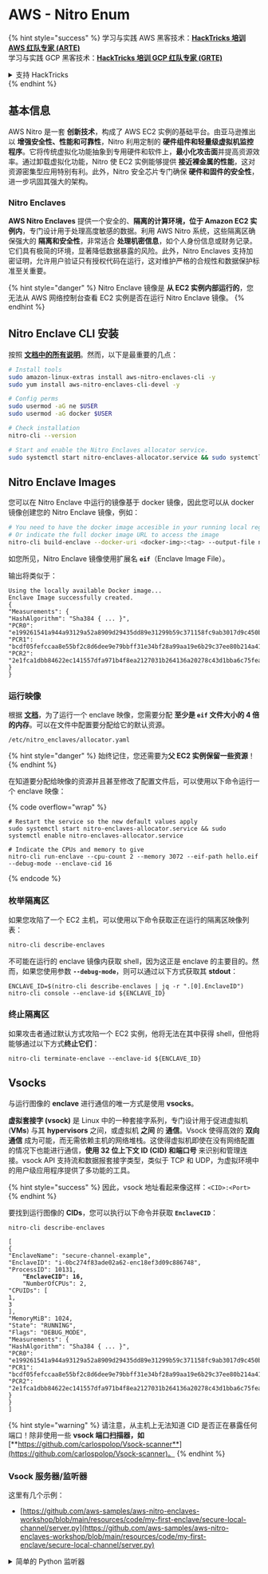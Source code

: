 # AWS - Nitro Enum

{% hint style="success" %}
学习与实践 AWS 黑客技术：<img src="../../../../.gitbook/assets/image (1) (1) (1) (1).png" alt="" data-size="line">[**HackTricks 培训 AWS 红队专家 (ARTE)**](https://training.hacktricks.xyz/courses/arte)<img src="../../../../.gitbook/assets/image (1) (1) (1) (1).png" alt="" data-size="line">\
学习与实践 GCP 黑客技术：<img src="../../../../.gitbook/assets/image (2) (1).png" alt="" data-size="line">[**HackTricks 培训 GCP 红队专家 (GRTE)**<img src="../../../../.gitbook/assets/image (2) (1).png" alt="" data-size="line">](https://training.hacktricks.xyz/courses/grte)

<details>

<summary>支持 HackTricks</summary>

* 查看 [**订阅计划**](https://github.com/sponsors/carlospolop)!
* **加入** 💬 [**Discord 群组**](https://discord.gg/hRep4RUj7f) 或 [**Telegram 群组**](https://t.me/peass) 或 **关注** 我们的 **Twitter** 🐦 [**@hacktricks\_live**](https://twitter.com/hacktricks_live)**.**
* **通过向** [**HackTricks**](https://github.com/carlospolop/hacktricks) 和 [**HackTricks Cloud**](https://github.com/carlospolop/hacktricks-cloud) GitHub 仓库提交 PR 分享黑客技巧。

</details>
{% endhint %}

## 基本信息

AWS Nitro 是一套 **创新技术**，构成了 AWS EC2 实例的基础平台。由亚马逊推出以 **增强安全性、性能和可靠性**，Nitro 利用定制的 **硬件组件和轻量级虚拟机监控程序**。它将传统虚拟化功能抽象到专用硬件和软件上，**最小化攻击面**并提高资源效率。通过卸载虚拟化功能，Nitro 使 EC2 实例能够提供 **接近裸金属的性能**，这对资源密集型应用特别有利。此外，Nitro 安全芯片专门确保 **硬件和固件的安全性**，进一步巩固其强大的架构。

### Nitro Enclaves

**AWS Nitro Enclaves** 提供一个安全的、**隔离的计算环境，位于 Amazon EC2 实例内**，专门设计用于处理高度敏感的数据。利用 AWS Nitro 系统，这些隔离区确保强大的 **隔离和安全性**，非常适合 **处理机密信息**，如个人身份信息或财务记录。它们具有极简的环境，显著降低数据暴露的风险。此外，Nitro Enclaves 支持加密证明，允许用户验证只有授权代码在运行，这对维护严格的合规性和数据保护标准至关重要。

{% hint style="danger" %}
Nitro Enclave 镜像是 **从 EC2 实例内部运行的**，您无法从 AWS 网络控制台查看 EC2 实例是否在运行 Nitro Enclave 镜像。
{% endhint %}

## Nitro Enclave CLI 安装

按照 [**文档中的所有说明**](https://catalog.us-east-1.prod.workshops.aws/event/dashboard/en-US/workshop/1-my-first-enclave/1-1-nitro-enclaves-cli#run-connect-and-terminate-the-enclave)。然而，以下是最重要的几点：
```bash
# Install tools
sudo amazon-linux-extras install aws-nitro-enclaves-cli -y
sudo yum install aws-nitro-enclaves-cli-devel -y

# Config perms
sudo usermod -aG ne $USER
sudo usermod -aG docker $USER

# Check installation
nitro-cli --version

# Start and enable the Nitro Enclaves allocator service.
sudo systemctl start nitro-enclaves-allocator.service && sudo systemctl enable nitro-enclaves-allocator.service
```
## Nitro Enclave Images

您可以在 Nitro Enclave 中运行的镜像基于 docker 镜像，因此您可以从 docker 镜像创建您的 Nitro Enclave 镜像，例如：
```bash
# You need to have the docker image accesible in your running local registry
# Or indicate the full docker image URL to access the image
nitro-cli build-enclave --docker-uri <docker-img>:<tag> --output-file nitro-img.eif
```
如您所见，Nitro Enclave 镜像使用扩展名 **`eif`**（Enclave Image File）。

输出将类似于：
```
Using the locally available Docker image...
Enclave Image successfully created.
{
"Measurements": {
"HashAlgorithm": "Sha384 { ... }",
"PCR0": "e199261541a944a93129a52a8909d29435dd89e31299b59c371158fc9ab3017d9c450b0a580a487e330b4ac691943284",
"PCR1": "bcdf05fefccaa8e55bf2c8d6dee9e79bbff31e34bf28a99aa19e6b29c37ee80b214a414b7607236edf26fcb78654e63f",
"PCR2": "2e1fca1dbb84622ec141557dfa971b4f8ea2127031b264136a20278c43d1bba6c75fea286cd4de9f00450b6a8db0e6d3"
}
}
```
### 运行映像

根据 [**文档**](https://catalog.us-east-1.prod.workshops.aws/event/dashboard/en-US/workshop/1-my-first-enclave/1-1-nitro-enclaves-cli#run-connect-and-terminate-the-enclave)，为了运行一个 enclave 映像，您需要分配 **至少是 `eif` 文件大小的 4 倍的内存**。可以在文件中配置要分配给它的默认资源。
```shell
/etc/nitro_enclaves/allocator.yaml
```
{% hint style="danger" %}
始终记住，您还需要为**父 EC2 实例保留一些资源**！
{% endhint %}

在知道要分配给映像的资源并且甚至修改了配置文件后，可以使用以下命令运行一个 enclave 映像：

{% code overflow="wrap" %}
```shell
# Restart the service so the new default values apply
sudo systemctl start nitro-enclaves-allocator.service && sudo systemctl enable nitro-enclaves-allocator.service

# Indicate the CPUs and memory to give
nitro-cli run-enclave --cpu-count 2 --memory 3072 --eif-path hello.eif --debug-mode --enclave-cid 16
```
{% endcode %}

### 枚举隔离区

如果您攻陷了一个 EC2 主机，可以使用以下命令获取正在运行的隔离区映像列表：
```bash
nitro-cli describe-enclaves
```
不可能在运行的 enclave 镜像内获取 shell，因为这正是 enclave 的主要目的。然而，如果您使用参数 **`--debug-mode`**，则可以通过以下方式获取其 **stdout**：
```shell
ENCLAVE_ID=$(nitro-cli describe-enclaves | jq -r ".[0].EnclaveID")
nitro-cli console --enclave-id ${ENCLAVE_ID}
```
### 终止隔离区

如果攻击者通过默认方式攻陷一个 EC2 实例，他将无法在其中获得 shell，但他将能够通过以下方式**终止它们**：
```shell
nitro-cli terminate-enclave --enclave-id ${ENCLAVE_ID}
```
## Vsocks

与运行图像的 **enclave** 进行通信的唯一方式是使用 **vsocks**。

**虚拟套接字 (vsock)** 是 Linux 中的一种套接字系列，专门设计用于促进虚拟机 (**VMs**) 与其 **hypervisors** 之间，或虚拟机 **之间** 的 **通信**。Vsock 使得高效的 **双向通信** 成为可能，而无需依赖主机的网络堆栈。这使得虚拟机即使在没有网络配置的情况下也能进行通信，**使用 32 位上下文 ID (CID) 和端口号** 来识别和管理连接。vsock API 支持流和数据报套接字类型，类似于 TCP 和 UDP，为虚拟环境中的用户级应用程序提供了多功能的工具。

{% hint style="success" %}
因此，vsock 地址看起来像这样：`<CID>:<Port>`
{% endhint %}

要找到运行图像的 **CIDs**，您可以执行以下命令并获取 **`EnclaveCID`**：

<pre class="language-bash"><code class="lang-bash">nitro-cli describe-enclaves

[
{
"EnclaveName": "secure-channel-example",
"EnclaveID": "i-0bc274f83ade02a62-enc18ef3d09c886748",
"ProcessID": 10131,
<strong>    "EnclaveCID": 16,
</strong>    "NumberOfCPUs": 2,
"CPUIDs": [
1,
3
],
"MemoryMiB": 1024,
"State": "RUNNING",
"Flags": "DEBUG_MODE",
"Measurements": {
"HashAlgorithm": "Sha384 { ... }",
"PCR0": "e199261541a944a93129a52a8909d29435dd89e31299b59c371158fc9ab3017d9c450b0a580a487e330b4ac691943284",
"PCR1": "bcdf05fefccaa8e55bf2c8d6dee9e79bbff31e34bf28a99aa19e6b29c37ee80b214a414b7607236edf26fcb78654e63f",
"PCR2": "2e1fca1dbb84622ec141557dfa971b4f8ea2127031b264136a20278c43d1bba6c75fea286cd4de9f00450b6a8db0e6d3"
}
}
]
</code></pre>

{% hint style="warning" %}
请注意，从主机上无法知道 CID 是否正在暴露任何端口！除非使用一些 **vsock 端口扫描器，如** [**https://github.com/carlospolop/Vsock-scanner**](https://github.com/carlospolop/Vsock-scanner)。
{% endhint %}

### Vsock 服务器/监听器

这里有几个示例：

* [https://github.com/aws-samples/aws-nitro-enclaves-workshop/blob/main/resources/code/my-first-enclave/secure-local-channel/server.py](https://github.com/aws-samples/aws-nitro-enclaves-workshop/blob/main/resources/code/my-first-enclave/secure-local-channel/server.py)

<details>

<summary>简单的 Python 监听器</summary>
```python
#!/usr/bin/env python3

# From
https://medium.com/@F.DL/understanding-vsock-684016cf0eb0

import socket

CID = socket.VMADDR_CID_HOST
PORT = 9999

s = socket.socket(socket.AF_VSOCK, socket.SOCK_STREAM)
s.bind((CID, PORT))
s.listen()
(conn, (remote_cid, remote_port)) = s.accept()

print(f"Connection opened by cid={remote_cid} port={remote_port}")

while True:
buf = conn.recv(64)
if not buf:
break

print(f"Received bytes: {buf}")
```
</details>
```bash
# Using socat
socat VSOCK-LISTEN:<port>,fork EXEC:"echo Hello from server!"
```
### Vsock 客户端

示例：

* [https://github.com/aws-samples/aws-nitro-enclaves-workshop/blob/main/resources/code/my-first-enclave/secure-local-channel/client.py](https://github.com/aws-samples/aws-nitro-enclaves-workshop/blob/main/resources/code/my-first-enclave/secure-local-channel/client.py)

<details>

<summary>简单的 Python 客户端</summary>
```python
#!/usr/bin/env python3

#From https://medium.com/@F.DL/understanding-vsock-684016cf0eb0

import socket

CID = socket.VMADDR_CID_HOST
PORT = 9999

s = socket.socket(socket.AF_VSOCK, socket.SOCK_STREAM)
s.connect((CID, PORT))
s.sendall(b"Hello, world!")
s.close()
```
</details>
```bash
# Using socat
echo "Hello, vsock!" | socat - VSOCK-CONNECT:3:5000
```
### Vsock Proxy

工具 vsock-proxy 允许使用另一个地址代理 vsock 代理，例如：
```bash
vsock-proxy 8001 ip-ranges.amazonaws.com 443 --config your-vsock-proxy.yaml
```
这将把 **local port 8001 in vsock** 转发到 `ip-ranges.amazonaws.com:443`，文件 **`your-vsock-proxy.yaml`** 可能包含以下内容，以允许访问 `ip-ranges.amazonaws.com:443`：
```yaml
allowlist:
- {address: ip-ranges.amazonaws.com, port: 443}
```
可以通过以下方式查看 EC2 主机使用的 vsock 地址 (**`<CID>:<Port>`**)（注意 `3:8001`，3 是 CID，8001 是端口）：

{% code overflow="wrap" %}
```bash
sudo ss -l -p -n | grep v_str
v_str LISTEN 0      0                                                                              3:8001                   *:*     users:(("vsock-proxy",pid=9458,fd=3))
```
{% endcode %}

## Nitro Enclave Atestation & KMS

Nitro Enclaves SDK 允许一个 enclave 从 Nitro **Hypervisor** 请求一个 **加密签名的证明文件**，该文件包含特定于该 enclave 的 **唯一测量值**。这些测量值，包括 **哈希和平台配置寄存器 (PCRs)**，在证明过程中用于 **证明 enclave 的身份** 和 **与外部服务建立信任**。证明文件通常包含像 PCR0、PCR1 和 PCR2 这样的值，这些值在构建和保存 enclave EIF 时你已经遇到过。

根据 [**docs**](https://catalog.us-east-1.prod.workshops.aws/event/dashboard/en-US/workshop/1-my-first-enclave/1-3-cryptographic-attestation#a-unique-feature-on-nitro-enclaves)，这些是 PCR 值：

<table><thead><tr><th width="97">PCR</th><th width="221">哈希值...</th><th>描述</th></tr></thead><tbody><tr><td>PCR0</td><td>Enclave 镜像文件</td><td>镜像文件内容的连续测量，不包括部分数据。</td></tr><tr><td>PCR1</td><td>Linux 内核和引导</td><td>内核和引导 ramfs 数据的连续测量。</td></tr><tr><td>PCR2</td><td>应用程序</td><td>用户应用程序的连续、按顺序测量，不包括引导 ramfs。</td></tr><tr><td>PCR3</td><td>分配给父实例的 IAM 角色</td><td>分配给父实例的 IAM 角色的连续测量。确保只有在父实例具有正确的 IAM 角色时，证明过程才会成功。</td></tr><tr><td>PCR4</td><td>父实例的实例 ID</td><td>父实例 ID 的连续测量。确保只有在父实例具有特定实例 ID 时，证明过程才会成功。</td></tr><tr><td>PCR8</td><td>Enclave 镜像文件签名证书</td><td>为 enclave 镜像文件指定的签名证书的测量。确保只有在 enclave 从由特定证书签名的 enclave 镜像文件引导时，证明过程才会成功。</td></tr></tbody></table>

你可以将 **加密证明** 集成到你的应用程序中，并利用与 **AWS KMS** 等服务的预构建集成。AWS KMS 可以 **验证 enclave 证明**，并在其密钥策略中提供基于证明的条件密钥 (`kms:RecipientAttestation:ImageSha384` 和 `kms:RecipientAttestation:PCR`)。这些策略确保 AWS KMS 仅在 enclave 的证明文件有效且满足 **指定条件** 时，才允许使用 KMS 密钥进行操作。

{% hint style="success" %}
请注意，调试模式 (--debug) 下的 Enclaves 生成的证明文件的 PCR 由零组成 (`000000000000000000000000000000000000000000000000`)。因此，检查这些值的 KMS 策略将失败。
{% endhint %}

### PCR Bypass

从攻击者的角度来看，注意到某些 PCR 允许修改 enclave 镜像的某些部分或全部，并且仍然有效（例如，PCR4 仅检查父实例的 ID，因此在该 EC2 中运行任何 enclave 镜像将满足此潜在 PCR 要求）。

因此，攻击者如果攻陷 EC2 实例，可能能够运行其他 enclave 镜像以绕过这些保护。

关于如何修改/创建新镜像以绕过每个保护（特别是那些不那么明显的）的研究仍然待完成。

## References

* [https://medium.com/@F.DL/understanding-vsock-684016cf0eb0](https://medium.com/@F.DL/understanding-vsock-684016cf0eb0)
* AWS Nitro 教程的所有部分：[https://catalog.us-east-1.prod.workshops.aws/event/dashboard/en-US/workshop/1-my-first-enclave/1-1-nitro-enclaves-cli](https://catalog.us-east-1.prod.workshops.aws/event/dashboard/en-US/workshop/1-my-first-enclave/1-1-nitro-enclaves-cli)

{% hint style="success" %}
学习与实践 AWS 黑客技术：<img src="../../../../.gitbook/assets/image (1) (1) (1) (1).png" alt="" data-size="line">[**HackTricks Training AWS Red Team Expert (ARTE)**](https://training.hacktricks.xyz/courses/arte)<img src="../../../../.gitbook/assets/image (1) (1) (1) (1).png" alt="" data-size="line">\
学习与实践 GCP 黑客技术：<img src="../../../../.gitbook/assets/image (2) (1).png" alt="" data-size="line">[**HackTricks Training GCP Red Team Expert (GRTE)**<img src="../../../../.gitbook/assets/image (2) (1).png" alt="" data-size="line">](https://training.hacktricks.xyz/courses/grte)

<details>

<summary>支持 HackTricks</summary>

* 查看 [**订阅计划**](https://github.com/sponsors/carlospolop)!
* **加入** 💬 [**Discord 群组**](https://discord.gg/hRep4RUj7f) 或 [**Telegram 群组**](https://t.me/peass) 或 **关注** 我们的 **Twitter** 🐦 [**@hacktricks\_live**](https://twitter.com/hacktricks_live)**.**
* **通过向** [**HackTricks**](https://github.com/carlospolop/hacktricks) 和 [**HackTricks Cloud**](https://github.com/carlospolop/hacktricks-cloud) GitHub 仓库提交 PR 来分享黑客技巧。

</details>
{% endhint %}
